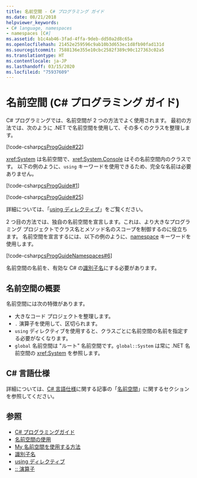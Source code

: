 ```yaml
---
title: 名前空間 - C# プログラミング ガイド
ms.date: 08/21/2018
helpviewer_keywords:
- C# language, namespaces
- namespaces [C#]
ms.assetid: b1c4ab46-3fad-4ffa-9deb-dd50a2d8c65a
ms.openlocfilehash: 21452e259596c9ab10b3d653ec1d8fb90fad131d
ms.sourcegitcommit: 7588136e355e10cbc2582f389c90c127363c02a5
ms.translationtype: HT
ms.contentlocale: ja-JP
ms.lasthandoff: 03/15/2020
ms.locfileid: "75937609"
---
```

# <a name="namespaces-c-programming-guide"></a>名前空間 (C# プログラミング ガイド)

C# プログラミングでは、名前空間が 2 つの方法でよく使用されます。 最初の方法では、次のように .NET で名前空間を使用して、その多くのクラスを整理します。  

[!code-csharp[csProgGuide#22](~/samples/snippets/csharp/VS_Snippets_VBCSharp/csProgGuide/CS/progGuide.cs#22)]

<xref:System> は名前空間で、<xref:System.Console> はその名前空間内のクラスです。 以下の例のように、`using` キーワードを使用できるため、完全な名前は必要ありません。

[!code-csharp[csProgGuide#1](~/samples/snippets/csharp/VS_Snippets_VBCSharp/csProgGuide/CS/using.cs#1)]

[!code-csharp[csProgGuide#25](~/samples/snippets/csharp/VS_Snippets_VBCSharp/csProgGuide/CS/progGuide.cs#25)]

詳細については、「[using ディレクティブ](../../language-reference/keywords/using-directive.md)」をご覧ください。

2 つ目の方法では、独自の名前空間を宣言します。これは、より大きなプログラミング プロジェクトでクラス名とメソッド名のスコープを制御するのに役立ちます。 名前空間を宣言するには、以下の例のように、[namespace](../../language-reference/keywords/namespace.md) キーワードを使用します。

[!code-csharp[csProgGuideNamespaces#6](~/samples/snippets/csharp/VS_Snippets_VBCSharp/csProgGuideNamespaces/CS/Namespaces.cs#6)]

名前空間の名前を、有効な C# の[識別子名](../inside-a-program/identifier-names.md)にする必要があります。

## <a name="namespaces-overview"></a>名前空間の概要

名前空間には次の特徴があります。

- 大きなコード プロジェクトを整理します。
- `.` 演算子を使用して、区切られます。
- `using` ディレクティブを使用すると、クラスごとに名前空間の名前を指定する必要がなくなります。
- `global` 名前空間は "ルート" 名前空間です。`global::System` は常に .NET 名前空間の <xref:System> を参照します。

## <a name="c-language-specification"></a>C# 言語仕様

詳細については、[C# 言語仕様](~/_csharplang/spec/introduction.md)に関する記事の「[名前空間](~/_csharplang/spec/namespaces.md)」に関するセクションを参照してください。

## <a name="see-also"></a>参照

- [C# プログラミングガイド](../index.md)
- [名前空間の使用](using-namespaces.md)
- [My 名前空間を使用する方法](how-to-use-the-my-namespace.md)
- [識別子名](../inside-a-program/identifier-names.md)
- [using ディレクティブ](../../language-reference/keywords/using-directive.md)
- [:: 演算子](../../language-reference/operators/namespace-alias-qualifier.md)
